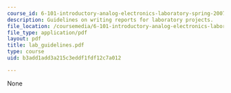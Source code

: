 ```yaml
---
course_id: 6-101-introductory-analog-electronics-laboratory-spring-2007
description: Guidelines on writing reports for laboratory projects.
file_location: /coursemedia/6-101-introductory-analog-electronics-laboratory-spring-2007/b3add1add3a215c3eddf1fdf12c7a012_lab_guidelines.pdf
file_type: application/pdf
layout: pdf
title: lab_guidelines.pdf
type: course
uid: b3add1add3a215c3eddf1fdf12c7a012

---
```

None